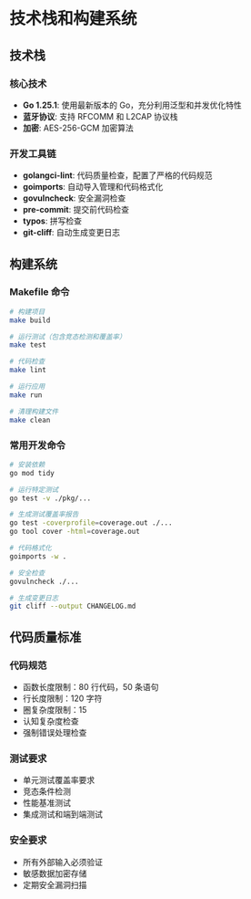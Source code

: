 # 技术栈和构建系统

## 技术栈

### 核心技术

- **Go 1.25.1**: 使用最新版本的 Go，充分利用泛型和并发优化特性
- **蓝牙协议**: 支持 RFCOMM 和 L2CAP 协议栈
- **加密**: AES-256-GCM 加密算法

### 开发工具链

- **golangci-lint**: 代码质量检查，配置了严格的代码规范
- **goimports**: 自动导入管理和代码格式化
- **govulncheck**: 安全漏洞检查
- **pre-commit**: 提交前代码检查
- **typos**: 拼写检查
- **git-cliff**: 自动生成变更日志

## 构建系统

### Makefile 命令

```bash
# 构建项目
make build

# 运行测试（包含竞态检测和覆盖率）
make test

# 代码检查
make lint

# 运行应用
make run

# 清理构建文件
make clean
```

### 常用开发命令

```bash
# 安装依赖
go mod tidy

# 运行特定测试
go test -v ./pkg/...

# 生成测试覆盖率报告
go test -coverprofile=coverage.out ./...
go tool cover -html=coverage.out

# 代码格式化
goimports -w .

# 安全检查
govulncheck ./...

# 生成变更日志
git cliff --output CHANGELOG.md
```

## 代码质量标准

### 代码规范

- 函数长度限制：80 行代码，50 条语句
- 行长度限制：120 字符
- 圈复杂度限制：15
- 认知复杂度检查
- 强制错误处理检查

### 测试要求

- 单元测试覆盖率要求
- 竞态条件检测
- 性能基准测试
- 集成测试和端到端测试

### 安全要求

- 所有外部输入必须验证
- 敏感数据加密存储
- 定期安全漏洞扫描
